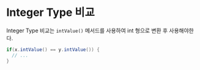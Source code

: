 # Integer Type 비교

Integer Type 비교는 `intValue()` 메서드를 사용하여 int 형으로 변환 후 사용해야한다.

```java
if(x.intValue() == y.intValue()) {
  // ...
}
```
